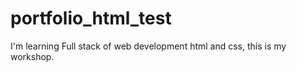 # portfolio_html_test
I'm learning Full stack of web development html and css, this is my workshop.
